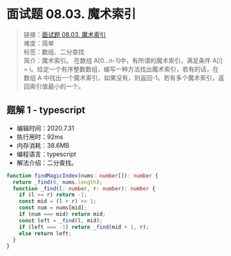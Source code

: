 # 面试题 08.03. 魔术索引

> 链接：[面试题 08.03. 魔术索引](https://leetcode-cn.com/problems/magic-index-lcci/)  
> 难度：简单  
> 标签：数组、二分查找  
> 简介：魔术索引。 在数组 A[0...n-1]中，有所谓的魔术索引，满足条件 A[i] = i。给定一个有序整数数组，编写一种方法找出魔术索引，若有的话，在数组 A 中找出一个魔术索引，如果没有，则返回-1。若有多个魔术索引，返回索引值最小的一个。

## 题解 1 - typescript

- 编辑时间：2020.7.31
- 执行用时：92ms
- 内存消耗：38.6MB
- 编程语言：typescript
- 解法介绍：二分查找。

```typescript
function findMagicIndex(nums: number[]): number {
  return _find(0, nums.length);
  function _find(l: number, r: number): number {
    if (l >= r) return -1;
    const mid = (l + r) >> 1;
    const num = nums[mid];
    if (num === mid) return mid;
    const left = _find(l, mid);
    if (left === -1) return _find(mid + 1, r);
    else return left;
  }
}
```
